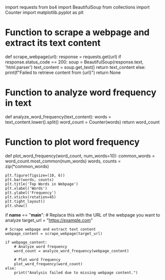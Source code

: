 import requests
from bs4 import BeautifulSoup
from collections import Counter
import matplotlib.pyplot as plt

# Function to scrape a webpage and extract its text content
def scrape_webpage(url):
    response = requests.get(url)
    if response.status_code == 200:
        soup = BeautifulSoup(response.text, 'html.parser')
        text_content = soup.get_text()
        return text_content
    else:
        print(f"Failed to retrieve content from {url}")
        return None

# Function to analyze word frequency in text
def analyze_word_frequency(text_content):
    words = text_content.lower().split()
    word_count = Counter(words)
    return word_count

# Function to plot word frequency
def plot_word_frequency(word_count, num_words=10):
    common_words = word_count.most_common(num_words)
    words, counts = zip(*common_words)
    
    plt.figure(figsize=(10, 6))
    plt.bar(words, counts)
    plt.title('Top Words in Webpage')
    plt.xlabel('Words')
    plt.ylabel('Frequency')
    plt.xticks(rotation=45)
    plt.tight_layout()
    plt.show()

if __name__ == "__main__":
    # Replace this with the URL of the webpage you want to analyze
    target_url = "https://example.com"
    
    # Scrape webpage and extract text content
    webpage_content = scrape_webpage(target_url)
    
    if webpage_content:
        # Analyze word frequency
        word_count = analyze_word_frequency(webpage_content)
        
        # Plot word frequency
        plot_word_frequency(word_count)
    else:
        print("Analysis failed due to missing webpage content.")

